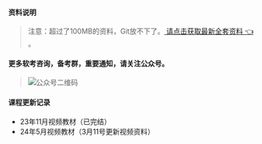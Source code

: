 #### 资料说明
> 注意：超过了100MB的资料，Git放不下了。[ 请点击获取最新全套资料 👈  ](https://91ke.cn/)。 


#### 更多软考咨询，备考群，重要通知，请关注公众号。
> ![公众号二维码](https://chaidingoss.oss-cn-hangzhou.aliyuncs.com/qrcode.jpg)

#### 课程更新记录
- 23年11月视频教材（已完结）
- 24年5月视频教材（3月11号更新视频资料）
